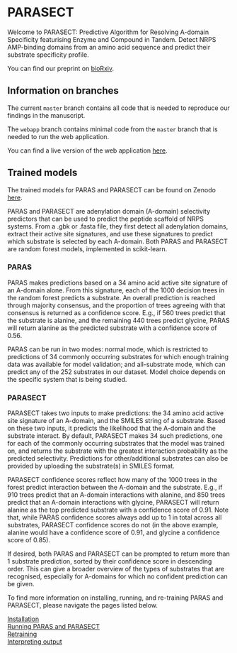 # PARASECT

Welcome to PARASECT: Predictive Algorithm for Resolving A-domain Specificity featurising Enzyme and Compound in Tandem. Detect NRPS AMP-binding domains from an amino acid sequence and predict their substrate specificity profile.

You can find our preprint on [bioRxiv](https://www.biorxiv.org/content/10.1101/2025.01.08.631717v1).

## Information on branches

The current `master` branch contains all code that is needed to reproduce our findings in the manuscript.

The `webapp` branch contains minimal code from the `master` branch that is needed to run the web application.

You can find a live version of the web application [here](https://paras.bioinformatics.nl/).

## Trained models

The trained models for PARAS and PARASECT can be found on Zenodo [here](https://zenodo.org/records/13165500).

PARAS and PARASECT are adenylation domain (A-domain) selectivity predictors that can be used to predict the peptide scaffold of NRPS systems. From a .gbk or .fasta file, they first detect all adenylation domains, extract their active site signatures, and use these signatures to predict which substrate is selected by each A-domain. Both PARAS and PARASECT are random forest models, implemented in scikit-learn.

### PARAS

PARAS makes predictions based on a 34 amino acid active site signature of an A-domain alone. From this signature, each of the 1000 decision trees in the random forest predicts a substrate. An overall prediction is reached through majority consensus, and the proportion of trees agreeing with that consensus is returned as a confidence score. E.g., if 560 trees predict that the substrate is alanine, and the remaining 440 trees predict glycine, PARAS will return alanine as the predicted substrate with a confidence score of 0.56. <br />

PARAS can be run in two modes: normal mode, which is restricted to predictions of 34 commonly occurring substrates for which enough training data was available for model validation; and all-substrate mode, which can predict any of the 252 substrates in our dataset. Model choice depends on the specific system that is being studied.

### PARASECT

PARASECT takes two inputs to make predictions: the 34 amino acid active site signature of an A-domain, and the SMILES string of a substrate. Based on these two inputs, it predicts the likelihood that the A-domain and the substrate interact. By default, PARASECT makes 34 such predictions, one for each of the commonly occurring substrates that the model was trained on, and returns the substrate with the greatest interaction probability as the predicted selectivity. Predictions for other/additional substrates can also be provided by uploading the substrate(s) in SMILES format.<br />

PARASECT confidence scores reflect how many of the 1000 trees in the forest predict interaction between the A-domain and the substrate. E.g., if 910 trees predict that an A-domain interactions with alanine, and 850 trees predict that an A-domain interactions with glycine, PARASECT will return alanine as the top predicted substrate with a confidence score of 0.91. Note that, while PARAS confidence scores always add up to 1 in total across all substrates, PARASECT confidence scores do not (in the above example, alanine would have a confidence score of 0.91, and glycine a confidence score of 0.85).<br />

If desired, both PARAS and PARASECT can be prompted to return more than 1 substrate prediction, sorted by their confidence score in descending order. This can give a broader overview of the types of substrates that are recognised, especially for A-domains for which no confident prediction can be given.<br />

To find more information on installing, running, and re-training PARAS and PARASECT, please navigate the pages listed below.

[Installation](https://github.com/BTheDragonMaster/parasect/wiki/Installation)<br />
[Running PARAS and PARASECT](https://github.com/BTheDragonMaster/parasect/wiki/Running-PARAS-and-PARASECT)<br />
[Retraining](https://github.com/BTheDragonMaster/parasect/wiki/Retraining)<br />
[Interpreting output](https://github.com/BTheDragonMaster/parasect/wiki/Interpreting-output)<br />
